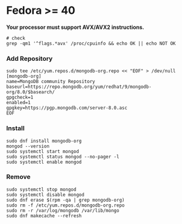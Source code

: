 # Fedora >= 40

**Your processor must support AVX/AVX2 instructions.**

```shell
# check
grep -qm1 '^flags.*avx' /proc/cpuinfo && echo OK || echo NOT OK
```

### Add Repository

```shell
sudo tee /etc/yum.repos.d/mongodb-org.repo << "EOF" > /dev/null
[mongodb-org]
name=MongoDB community Repository
baseurl=https://repo.mongodb.org/yum/redhat/9/mongodb-org/8.0/$basearch/
gpgcheck=1
enabled=1
gpgkey=https://pgp.mongodb.com/server-8.0.asc
EOF
```

### Install

```shell
sudo dnf install mongodb-org
mongod --version
sudo systemctl start mongod
sudo systemctl status mongod --no-pager -l
sudo systemctl enable mongod
```

### Remove

```shell
sudo systemctl stop mongod
sudo systemctl disable mongod
sudo dnf erase $(rpm -qa | grep mongodb-org)
sudo rm -f /etc/yum.repos.d/mongodb-org.repo
sudo rm -r /var/log/mongodb /var/lib/mongo
sudo dnf makecache --refresh
```
